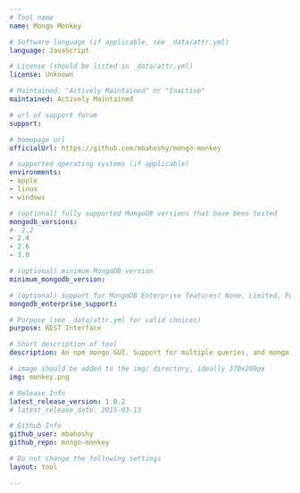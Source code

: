 ```yaml
---
# Tool name
name: Mongo Monkey

# Software language (if applicable, see _data/attr.yml)
language: JavaScript

# License (should be listed in _data/attr.yml)
license: Unknown

# Maintained: "Actively Maintained" or "Inactive"
maintained: Actively Maintained

# url of support forum
support:

# homepage url
officialUrl: https://github.com/mbahoshy/mongo-monkey

# supported operating systems (if applicable)
environments:
- apple
- linux
- windows

# (optional) fully supported MongoDB versions that have been tested
mongodb_versions:
#- 2.2
- 2.4
- 2.6
- 3.0

# (optional) minimum MongoDB version
minimum_mongodb_version:

# (optional) Support for MongoDB Enterprise features? None, Limited, Full
mongodb_enterprise_support:

# Purpose (see _data/attr.yml for valid choices)
purpose: REST Interface

# Short description of tool
description: An npm mongo GUI. Support for multiple queries, and mongo 3+ compatible.

# image should be added to the img/ directory, ideally 370x200px
img: monkey.png

# Release Info
latest_release_version: 1.0.2
# latest_release_date: 2015-03-13

# Github Info
github_user: mbahoshy
github_repo: mongo-monkey

# Do not change the following settings
layout: tool

---
```

